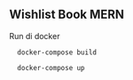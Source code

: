 ## Wishlist Book MERN

Run di docker

```http
  docker-compose build
```
```http
  docker-compose up
```